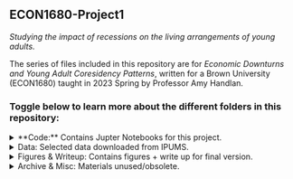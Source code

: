 ## ECON1680-Project1 ##

_Studying the impact of recessions on the living arrangements of young adults._

The series of files included in this repository are for _Economic Downturns and Young Adult Coresidency Patterns_, written for a Brown University (ECON1680) taught in 2023 Spring by Professor Amy Handlan.

### Toggle below to learn more about the different folders in this repository: ###


<details>
<summary>**Code:** Contains Jupter Notebooks for this project.</summary>
  <p> Notebooks are written in the format: 1680.P1.draft_name.ipynb.</p>
  <p> Only 1680.P1.D1 contains national level data. </p>
  <p> No FRED code will run without personal API key. Please visit FRED to obtain a key. https://fred.stlouisfed.org/</p>
  <p> </p>
</details>

<details>
<summary> Data: Selected data downloaded from IPUMS.</summary>
<p> IPUMS national data remians compressed. To avoid crashing your machine, please open any uncompressed '.gz' files with caution.</p>
<p> NYC data is stored as 'nyc_large.csv'.</p>
<p> Variable explainations from IPUMS have been attached as PDF. Please note that used data has been furthered cleaned and processed. Refer to Jupyter files for dictionary mapping, etc.</p>
</details>

<details>
<summary> Figures & Writeup: Contains figures + write up for final version.</summary>
<p> Contains figures used. Please refer to the archive for misc. other figures.</p>
</details>

<details>
<summary> Archive & Misc: Materials unused/obsolete.</summary>
<p> Code: Contains archived code representing code that has been completely rewritten in more recent files. </p>
<p> Random figures not necessarily to be interpreted with the same variables as included in the final paper.</p>
</details>
